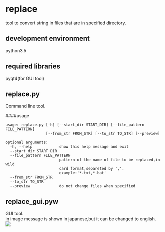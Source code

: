 replace
=====
tool to convert string in files that are in specified directory.

development environment
-----
python3.5

required libraries
-----
pyqt4(for GUI tool)

replace.py
-----
Command line tool.

####usage

    usage: replace.py [-h] [--start_dir START_DIR] [--file_pattern FILE_PATTERN]
                      [--from_str FROM_STR] [--to_str TO_STR] [--preview]
    
    optional arguments:
      -h, --help            show this help message and exit
      --start_dir START_DIR
      --file_pattern FILE_PATTERN
                            pattern of the name of file to be replaced,in wild
                            card format,separeted by ','.
                            example:'*.txt,*.bat'
      --from_str FROM_STR
      --to_str TO_STR
      --preview             do not change files when specified

replace_gui.pyw
-----
GUI tool.  
in image message is shown in japanese,but it can be changed to english.  
<img src="http://www.geocities.jp/tripod31hoge/images/replace.jpg">